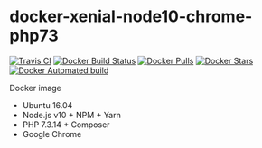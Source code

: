 # docker-xenial-node10-chrome-php73

[![Travis CI](https://api.travis-ci.com/vintagesucks/docker-xenial-node10-chrome-php73.svg?branch=master)](https://travis-ci.com/vintagesucks/docker-xenial-node10-chrome-php73) [![Docker Build Status](https://img.shields.io/docker/build/vintagesucks/docker-xenial-node10-chrome-php73.svg)](https://hub.docker.com/r/vintagesucks/docker-xenial-node10-chrome-php73/) [![Docker Pulls](https://img.shields.io/docker/pulls/vintagesucks/docker-xenial-node10-chrome-php73.svg)](https://hub.docker.com/r/vintagesucks/docker-xenial-node10-chrome-php73/) [![Docker Stars](https://img.shields.io/docker/stars/vintagesucks/docker-xenial-node10-chrome-php73.svg)](https://hub.docker.com/r/vintagesucks/docker-xenial-node10-chrome-php73/) [![Docker Automated build](https://img.shields.io/docker/automated/vintagesucks/docker-xenial-node10-chrome-php73.svg)](https://hub.docker.com/r/vintagesucks/docker-xenial-node10-chrome-php73/)

Docker image
* Ubuntu 16.04
* Node.js v10 + NPM + Yarn
* PHP 7.3.14 + Composer
* Google Chrome
